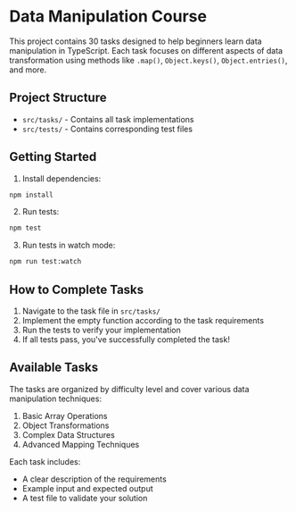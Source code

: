 # Data Manipulation Course

This project contains 30 tasks designed to help beginners learn data manipulation in TypeScript. Each task focuses on different aspects of data transformation using methods like `.map()`, `Object.keys()`, `Object.entries()`, and more.

## Project Structure

- `src/tasks/` - Contains all task implementations
- `src/tests/` - Contains corresponding test files

## Getting Started

1. Install dependencies:
```bash
npm install
```

2. Run tests:
```bash
npm test
```

3. Run tests in watch mode:
```bash
npm run test:watch
```

## How to Complete Tasks

1. Navigate to the task file in `src/tasks/`
2. Implement the empty function according to the task requirements
3. Run the tests to verify your implementation
4. If all tests pass, you've successfully completed the task!

## Available Tasks

The tasks are organized by difficulty level and cover various data manipulation techniques:

1. Basic Array Operations
2. Object Transformations
3. Complex Data Structures
4. Advanced Mapping Techniques

Each task includes:
- A clear description of the requirements
- Example input and expected output
- A test file to validate your solution 